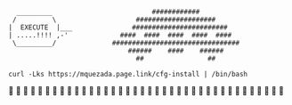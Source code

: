 ```
  _________                         ############  
 /         \                    ####################  
|  EXECUTE  |___               ########################  
| .....!!!! ,-'             ####  ####  ####  ####  ####  
 \_________/              ################################  
                              ######    ####    ######  
                                ##                ##  

curl -Lks https://mquezada.page.link/cfg-install | /bin/bash

```

:space_invader: :space_invader: :space_invader: :space_invader: :space_invader: :space_invader: :space_invader: :space_invader: :space_invader: :space_invader: :space_invader: :space_invader: :space_invader: :space_invader: :space_invader:  :space_invader: :space_invader: :space_invader: :space_invader: :space_invader: :space_invader: :space_invader: :space_invader: :space_invader: :space_invader: :space_invader: :space_invader: :space_invader: :space_invader: :space_invader: :space_invader: :space_invader: :space_invader: :space_invader: :space_invader: :space_invader: :space_invader: :space_invader: 
